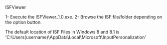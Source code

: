 ISFViewer

1- Execute the ISFViewer_1.0.exe.
2- Browse the ISF file/folder depending on the option button.

The default location of ISF Files in Windows 8 and 8.1 is 'C:\Users\(username)\AppData\Local\Microsoft\InputPersonalization'
